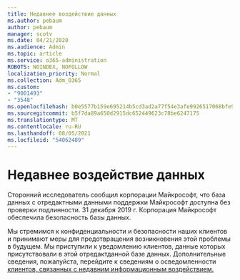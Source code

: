 ```yaml
---
title: Недавнее воздействие данных
ms.author: pebaum
author: pebaum
manager: scotv
ms.date: 04/21/2020
ms.audience: Admin
ms.topic: article
ms.service: o365-administration
ROBOTS: NOINDEX, NOFOLLOW
localization_priority: Normal
ms.collection: Adm_O365
ms.custom:
- "9001493"
- "3548"
ms.openlocfilehash: b0e5577b159e695214b5cd3ad2a77f54e3afe9926517068bfe9a90e475dfc491
ms.sourcegitcommit: b5f7da89a650d2915dc652449623c78be6247175
ms.translationtype: MT
ms.contentlocale: ru-RU
ms.lasthandoff: 08/05/2021
ms.locfileid: "54062489"
---
```

# <a name="recent-data-exposure"></a>Недавнее воздействие данных

Сторонний исследователь сообщил корпорации Майкрософт, что база данных с отредактными данными поддержки Майкрософт доступна без проверки подлинности. 31 декабря 2019 г. Корпорация Майкрософт обеспечила безопасность базы данных.

Мы стремимся к конфиденциальности и безопасности наших клиентов и принимают меры для предотвращения возникновения этой проблемы в будущем. Мы приступили к уведомлению клиентов, данные которых присутствовали в этой отредактданной базе данных. Дополнительные сведения, пожалуйста, перейдите к сведениям о осведомленности [клиентов, связанных с недавним информационным воздействием.](https://aka.ms/privacyinfo)
